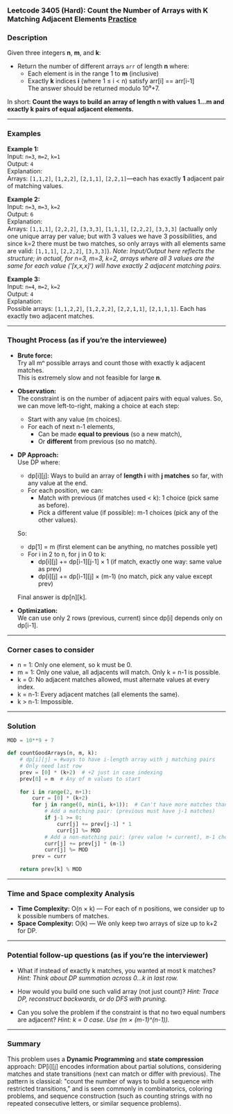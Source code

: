### Leetcode 3405 (Hard): Count the Number of Arrays with K Matching Adjacent Elements [Practice](https://leetcode.com/problems/count-the-number-of-arrays-with-k-matching-adjacent-elements)

### Description  
Given three integers **n**, **m**, and **k**:  
- Return the number of different arrays `arr` of length **n** where:  
  - Each element is in the range 1 to **m** (inclusive)
  - Exactly **k** indices **i** (where 1 ≤ i < n) satisfy arr[i] == arr[i-1]  
The answer should be returned modulo 10⁹+7.

In short: **Count the ways to build an array of length n with values 1...m and exactly k pairs of equal adjacent elements.**

---

### Examples  

**Example 1:**  
Input: `n=3`, `m=2`, `k=1`  
Output: `4`  
Explanation:  
Arrays: `[1,1,2]`, `[1,2,2]`, `[2,1,1]`, `[2,2,1]`—each has exactly **1** adjacent pair of matching values.

**Example 2:**  
Input: `n=3`, `m=3`, `k=2`  
Output: `6`  
Explanation:  
Arrays: `[1,1,1]`, `[2,2,2]`, `[3,3,3]`, `[1,1,1]`, `[2,2,2]`, `[3,3,3]` (actually only one unique array per value; but with 3 values we have 3 possibilities, and since k=2 there must be two matches, so only arrays with all elements same are valid: `[1,1,1]`, `[2,2,2]`, `[3,3,3]`). *Note: Input/Output here reflects the structure; in actual, for n=3, m=3, k=2, arrays where all 3 values are the same for each value ('[x,x,x]') will have exactly 2 adjacent matching pairs.*

**Example 3:**  
Input: `n=4`, `m=2`, `k=2`  
Output: `4`  
Explanation:  
Possible arrays: `[1,1,2,2]`, `[1,2,2,2]`, `[2,2,1,1]`, `[2,1,1,1]`. Each has exactly two adjacent matches.

---

### Thought Process (as if you’re the interviewee)  

- **Brute force:**  
  Try all mⁿ possible arrays and count those with exactly k adjacent matches.  
  This is extremely slow and not feasible for large **n**.

- **Observation:**  
  The constraint is on the number of adjacent pairs with equal values.
  So, we can move left-to-right, making a choice at each step:
  - Start with any value (m choices).
  - For each of next n-1 elements,  
    - Can be made **equal to previous** (so a new match),  
    - Or **different** from previous (so no match).

- **DP Approach:**  
  Use DP where:
    - dp[i][j]: Ways to build an array of **length i** with **j matches** so far, with any value at the end.
    - For each position, we can:
      - Match with previous (if matches used < k): 1 choice (pick same as before).
      - Pick a different value (if possible): m-1 choices (pick any of the other values).

  So:
  - dp[1] = m (first element can be anything, no matches possible yet)
  - For i in 2 to n, for j in 0 to k:
    - dp[i][j] += dp[i-1][j-1] × 1  (if match, exactly one way: same value as prev)
    - dp[i][j] += dp[i-1][j] × (m-1) (no match, pick any value except prev)

  Final answer is dp[n][k].

- **Optimization:**  
  We can use only 2 rows (previous, current) since dp[i] depends only on dp[i-1].

---

### Corner cases to consider  
- n = 1: Only one element, so k must be 0.  
- m = 1: Only one value, all adjacents will match. Only k = n-1 is possible.  
- k = 0: No adjacent matches allowed, must alternate values at every index.  
- k = n-1: Every adjacent matches (all elements the same).  
- k > n-1: Impossible.

---

### Solution

```python
MOD = 10**9 + 7

def countGoodArrays(n, m, k):
    # dp[i][j] = #ways to have i-length array with j matching pairs
    # Only need last row
    prev = [0] * (k+2)  # +2 just in case indexing
    prev[0] = m  # Any of m values to start
    
    for i in range(2, n+1):
        curr = [0] * (k+2)
        for j in range(0, min(i, k+1)):  # Can't have more matches than i-1
            # Add a matching pair: (previous must have j-1 matches)
            if j-1 >= 0:
                curr[j] += prev[j-1] * 1
                curr[j] %= MOD
            # Add a non-matching pair: (prev value != current), m-1 choices
            curr[j] += prev[j] * (m-1)
            curr[j] %= MOD
        prev = curr
    
    return prev[k] % MOD
```

---

### Time and Space complexity Analysis  

- **Time Complexity:** O(n × k) — For each of n positions, we consider up to k possible numbers of matches.
- **Space Complexity:** O(k) — We only keep two arrays of size up to k+2 for DP.

---

### Potential follow-up questions (as if you’re the interviewer)  

- What if instead of exactly k matches, you wanted at most k matches?
  *Hint: Think about DP summation across 0…k in last row.*

- How would you build one such valid array (not just count)?
  *Hint: Trace DP, reconstruct backwards, or do DFS with pruning.*

- Can you solve the problem if the constraint is that no two equal numbers are adjacent?
  *Hint: k = 0 case. Use (m × (m-1)^(n-1)).*

---

### Summary

This problem uses a **Dynamic Programming** and **state compression** approach: DP[i][j] encodes information about partial solutions, considering matches and state transitions (next can match or differ with previous). The pattern is classical: "count the number of ways to build a sequence with restricted transitions," and is seen commonly in combinatorics, coloring problems, and sequence construction (such as counting strings with no repeated consecutive letters, or similar sequence problems).